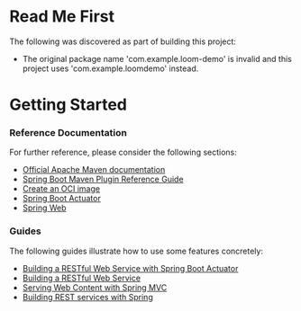 # Read Me First
The following was discovered as part of building this project:

* The original package name 'com.example.loom-demo' is invalid and this project uses 'com.example.loomdemo' instead.

# Getting Started

### Reference Documentation
For further reference, please consider the following sections:

* [Official Apache Maven documentation](https://maven.apache.org/guides/index.html)
* [Spring Boot Maven Plugin Reference Guide](https://docs.spring.io/spring-boot/docs/3.2.0-M3/maven-plugin/reference/html/)
* [Create an OCI image](https://docs.spring.io/spring-boot/docs/3.2.0-M3/maven-plugin/reference/html/#build-image)
* [Spring Boot Actuator](https://docs.spring.io/spring-boot/docs/3.2.0-M3/reference/htmlsingle/index.html#actuator)
* [Spring Web](https://docs.spring.io/spring-boot/docs/3.2.0-M3/reference/htmlsingle/index.html#web)

### Guides
The following guides illustrate how to use some features concretely:

* [Building a RESTful Web Service with Spring Boot Actuator](https://spring.io/guides/gs/actuator-service/)
* [Building a RESTful Web Service](https://spring.io/guides/gs/rest-service/)
* [Serving Web Content with Spring MVC](https://spring.io/guides/gs/serving-web-content/)
* [Building REST services with Spring](https://spring.io/guides/tutorials/rest/)

